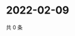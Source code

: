 # 2022-02-09

共 0 条

<!-- BEGIN WEIBO -->
<!-- 最后更新时间 Wed Feb 09 2022 03:00:55 GMT+0800 (China Standard Time) -->

<!-- END WEIBO -->
